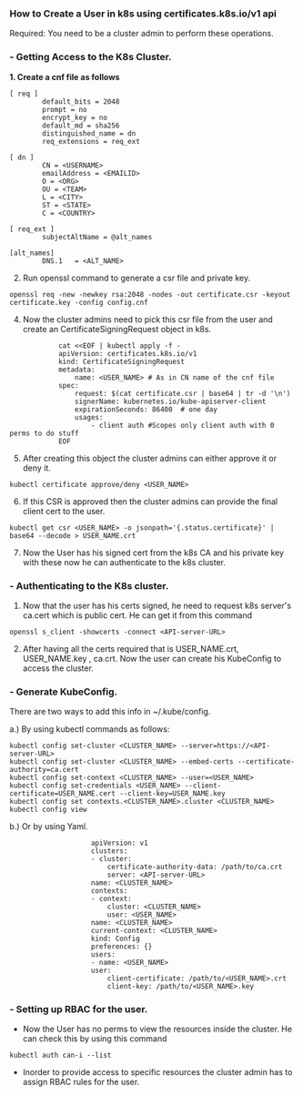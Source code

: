 ### How to Create a User in k8s using certificates.k8s.io/v1 api

Required: You need to be a cluster admin to perform these operations.

### - Getting Access to the K8s Cluster.

**1. Create a cnf file as follows**


```
[ req ]
        default_bits = 2048
        prompt = no
        encrypt_key = no
        default_md = sha256
        distinguished_name = dn
        req_extensions = req_ext

[ dn ]
        CN = <USERNAME>
        emailAddress = <EMAILID>
        O = <ORG>
        OU = <TEAM>
        L = <CITY>
        ST = <STATE>
        C = <COUNTRY>

[ req_ext ]
        subjectAltName = @alt_names

[alt_names]
        DNS.1   = <ALT_NAME>
```


2. Run openssl command to generate a csr file and private key.



`openssl req -new -newkey rsa:2048 -nodes -out certificate.csr -keyout certificate.key -config config.cnf`



4. Now the cluster admins need to pick this csr file from the user and create an CertificateSigningRequest object in k8s.

  
```
            cat <<EOF | kubectl apply -f -
            apiVersion: certificates.k8s.io/v1
            kind: CertificateSigningRequest
            metadata:
                name: <USER_NAME> # As in CN name of the cnf file
            spec:
                request: $(cat certificate.csr | base64 | tr -d '\n')
                signerName: kubernetes.io/kube-apiserver-client
                expirationSeconds: 86400  # one day
                usages:
                    - client auth #Scopes only client auth with 0 perms to do stuff 
            EOF
```

5. After creating this object the cluster admins can either approve it or deny it.



`kubectl certificate approve/deny <USER_NAME>`



6. If this CSR is approved then the cluster admins can provide the final client cert to the user.



`kubectl get csr <USER_NAME> -o jsonpath='{.status.certificate}' | base64 --decode > USER_NAME.crt`



7. Now the User has his signed cert from the k8s CA and his private key with these now he can authenticate to the k8s cluster.




### - Authenticating to the K8s cluster.

1. Now that the user has his certs signed, he need to request k8s server's ca.cert which is public cert. He can get it from this command



`openssl s_client -showcerts -connect <API-server-URL>`

    

2. After having all the certs required that is USER_NAME.crt, USER_NAME.key , ca.crt. Now the user can create his KubeConfig to access the cluster.


### - Generate KubeConfig. 

There are two ways to add this info in ~/.kube/config.

a.) By using kubectl commands as follows:


```
kubectl config set-cluster <CLUSTER_NAME> --server=https://<API-server-URL>
kubectl config set-cluster <CLUSTER_NAME> --embed-certs --certificate-authority=ca.cert
kubectl config set-context <CLUSTER_NAME> --user=<USER_NAME>
kubectl config set-credentials <USER_NAME> --client-certificate=USER_NAME.cert --client-key=USER_NAME.key
kubectl config set contexts.<CLUSTER_NAME>.cluster <CLUSTER_NAME>
kubectl config view
```

b.) Or by using Yaml.

```
                    apiVersion: v1
                    clusters:
                    - cluster:
                        certificate-authority-data: /path/to/ca.crt
                        server: <API-server-URL>
                    name: <CLUSTER_NAME>
                    contexts:
                    - context:
                        cluster: <CLUSTER_NAME>
                        user: <USER_NAME>
                    name: <CLUSTER_NAME>
                    current-context: <CLUSTER_NAME>
                    kind: Config
                    preferences: {}
                    users:
                    - name: <USER_NAME>
                    user:
                        client-certificate: /path/to/<USER_NAME>.crt
                        client-key: /path/to/<USER_NAME>.key
```


### - Setting up RBAC for the user.

- Now the User has no perms to view the resources inside the cluster. He can check this by using this command

       
`kubectl auth can-i --list`

    
- Inorder to provide access to specific resources the cluster admin has to assign RBAC rules for the user.
